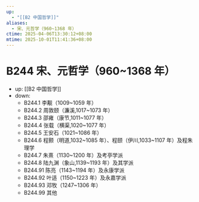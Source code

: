 ```yaml
---
up:
  - "[[B2 中国哲学]]"
aliases:
  - 宋、元哲学（960~1368 年）
ctime: 2025-04-06T13:30:12+08:00
mtime: 2025-10-01T11:41:36+08:00
---
```


# B244 宋、元哲学（960~1368 年）

- up: [[B2 中国哲学]]
- down:	
	- B244.1 李觏（1009~1059 年）
	- B244.2 周敦颐（濂溪,1017~1073 年）
	- B244.3 邵雍（康节,1011~1077 年）
	- B244.4 张载（横渠,1020~1077 年）
	- B244.5 王安石（1021~1086 年）
	- B244.6 程颢（明道,1032~1085 年）、程颐（伊川,1033~1107 年）及程朱理学
	- B244.7 朱熹（1130~1200 年）及考亭学派
	- B244.8 陆九渊（象山,1139~1193 年）及其学派
	- B244.91 陈亮（1143~1194 年）及永康学派
	- B244.92 叶适（1150~1223 年）及永嘉学派
	- B244.93 邓牧（1247~1306 年）
	- B244.99 其他
	
